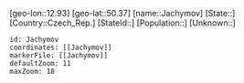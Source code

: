 ﻿---
location: [50.37,12.93]
mapzoom: [7,12] 
mapmarker: city 
type: City
tags:
- geo/City


SpocWebEntityId: 31149
isDeleted: false
confidential: public

---
[geo-lon::12.93]
[geo-lat::50.37]
[name::Jachymov]
[State::]
[Country::Czech_Rep.]
[StateId::]
[Population::]
[Unknown::]


```leaflet
id: Jachymov
coordinates: [[Jachymov]]
markerFile: [[Jachymov]]
defaultZoom: 11 
maxZoom: 18
```
